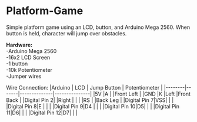 # Platform-Game

Simple platform game using an LCD, button, and Arduino Mega 2560. When button is held, character will jump over obstacles.      


**Hardware:**    
-Arduino Mega 2560    
-16x2 LCD Screen    
-1 button    
-10k Potentiometer    
-Jumper wires     
   

Wire Connection:
|Arduino |  LCD  | Jump Button  | Potentiometer |
|--------|-------|--------------|---------------|
|5V      |A      |              |Front Left     |
|GND     |K      |Left          |Front Back     |
|Digital Pin 2|  |Right         |               |
|        |RS     |              |Back Leg       |
|Digital Pin 7|VSS|             |               |
|Digital Pin 8|E |              |               |
|Digital Pin 9|D4 |             |               |
|Digital Pin 10|D5|             |               | 
|Digital Pin 11|D6|             |               |
|Digital Pin 12|D7|             |               |






